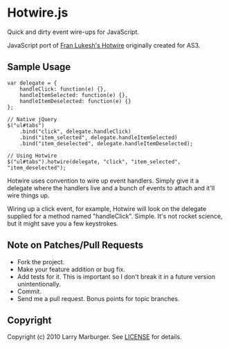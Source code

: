 # Hotwire.js

Quick and dirty event wire-ups for JavaScript.

JavaScript port of [Fran Lukesh's Hotwire][hotwire] originally created for AS3.

## Sample Usage

    var delegate = {
        handleClick: function(e) {},
        handleItemSelected: function(e) {},
        handleItemDeselected: function(e) {}
    };

    // Native jQuery
    $("ul#tabs")
        .bind("click", delegate.handleClick)
        .bind("item_selected", delegate.handleItemSelected)
        .bind("item_deselected", delegate.handleItemDeselected);

    // Using Hotwire
    $("ul#tabs").hotwire(delegate, "click", "item_selected", "item_deselected");

Hotwire uses convention to wire up event handlers. Simply give it a delegate
where the handlers live and a bunch of events to attach and it'll wire things
up.

Wiring up a click event, for example, Hotwire will look on the delegate supplied
for a method named "handleClick". Simple. It's not rocket science, but it might
save you a few keystrokes.

## Note on Patches/Pull Requests

* Fork the project.
* Make your feature addition or bug fix.
* Add tests for it. This is important so I don't break it in a future version
  unintentionally.
* Commit.
* Send me a pull request. Bonus points for topic branches.

## Copyright

Copyright (c) 2010 Larry Marburger. See [LICENSE][] for details.


[hotwire]: http://github.com/lukesh/hotwire
[LICENSE]: http://github.com/lmarburger/hotwire-js/blob/master/LICENSE
